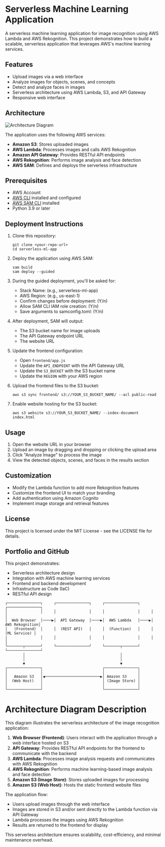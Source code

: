 # Serverless Machine Learning Application

A serverless machine learning application for image recognition using AWS Lambda and AWS Rekognition. This project demonstrates how to build a scalable, serverless application that leverages AWS's machine learning services.

## Features

- Upload images via a web interface
- Analyze images for objects, scenes, and concepts
- Detect and analyze faces in images
- Serverless architecture using AWS Lambda, S3, and API Gateway
- Responsive web interface

## Architecture

![Architecture Diagram](docs/architecture.png)

The application uses the following AWS services:
- **Amazon S3**: Stores uploaded images
- **AWS Lambda**: Processes images and calls AWS Rekognition
- **Amazon API Gateway**: Provides RESTful API endpoints
- **AWS Rekognition**: Performs image analysis and face detection
- **AWS SAM**: Defines and deploys the serverless infrastructure

## Prerequisites

- AWS Account
- [AWS CLI](https://aws.amazon.com/cli/) installed and configured
- [AWS SAM CLI](https://docs.aws.amazon.com/serverless-application-model/latest/developerguide/serverless-sam-cli-install.html) installed
- Python 3.9 or later

## Deployment Instructions

1. Clone this repository:
   ```
   git clone <your-repo-url>
   cd serverless-ml-app
   ```

2. Deploy the application using AWS SAM:
   ```
   sam build
   sam deploy --guided
   ```

3. During the guided deployment, you'll be asked for:
   - Stack Name: (e.g., serverless-ml-app)
   - AWS Region: (e.g., us-east-1)
   - Confirm changes before deployment: (Y/n)
   - Allow SAM CLI IAM role creation: (Y/n)
   - Save arguments to samconfig.toml: (Y/n)

4. After deployment, SAM will output:
   - The S3 bucket name for image uploads
   - The API Gateway endpoint URL
   - The website URL

5. Update the frontend configuration:
   - Open `frontend/app.js`
   - Update the `API_ENDPOINT` with the API Gateway URL
   - Update the `S3_BUCKET` with the S3 bucket name
   - Update the `REGION` with your AWS region

6. Upload the frontend files to the S3 bucket:
   ```
   aws s3 sync frontend/ s3://YOUR_S3_BUCKET_NAME/ --acl public-read
   ```

7. Enable website hosting for the S3 bucket:
   ```
   aws s3 website s3://YOUR_S3_BUCKET_NAME/ --index-document index.html
   ```

## Usage

1. Open the website URL in your browser
2. Upload an image by dragging and dropping or clicking the upload area
3. Click "Analyze Image" to process the image
4. View the detected objects, scenes, and faces in the results section

## Customization

- Modify the Lambda function to add more Rekognition features
- Customize the frontend UI to match your branding
- Add authentication using Amazon Cognito
- Implement image storage and retrieval features

## License

This project is licensed under the MIT License - see the LICENSE file for details.

## Portfolio and GitHub

This project demonstrates:
- Serverless architecture design
- Integration with AWS machine learning services
- Frontend and backend development
- Infrastructure as Code (IaC)
- RESTful API design

```
┌───────────────┐     ┌───────────────┐     ┌───────────────┐     ┌───────────────┐
│               │     │               │     │               │     │               │
│  Web Browser  │────▶│  API Gateway  │────▶│  AWS Lambda   │────▶│ AWS Rekognition│
│   (Frontend)  │     │  (REST API)   │     │  (Function)   │     │  (ML Service) │
│               │     │               │     │               │     │               │
└───────┬───────┘     └───────────────┘     └───────┬───────┘     └───────────────┘
        │                                           │
        │                                           │
        ▼                                           ▼
┌───────────────┐                           ┌───────────────┐
│               │                           │               │
│   Amazon S3   │◀─────────────────────────▶│ Amazon S3     │
│  (Web Host)   │                           │ (Image Store) │
│               │                           │               │
└───────────────┘                           └───────────────┘
```

# Architecture Diagram Description

This diagram illustrates the serverless architecture of the image recognition application:

1. **Web Browser (Frontend)**: Users interact with the application through a web interface hosted on S3
2. **API Gateway**: Provides RESTful API endpoints for the frontend to communicate with the backend
3. **AWS Lambda**: Processes image analysis requests and communicates with AWS Rekognition
4. **AWS Rekognition**: Performs machine learning-based image analysis and face detection
5. **Amazon S3 (Image Store)**: Stores uploaded images for processing
6. **Amazon S3 (Web Host)**: Hosts the static frontend website files

The application flow:
- Users upload images through the web interface
- Images are stored in S3 and/or sent directly to the Lambda function via API Gateway
- Lambda processes the images using AWS Rekognition
- Results are returned to the frontend for display

This serverless architecture ensures scalability, cost-efficiency, and minimal maintenance overhead.


